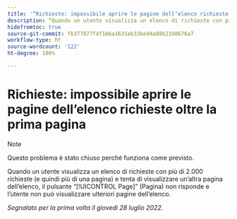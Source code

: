 ```yaml
---
title: '“Richieste: impossibile aprire le pagine dell’elenco richieste oltre la prima pagina”'
description: “Quando un utente visualizza un elenco di richieste con più di 2.000 richieste (e quindi più di una pagina) e tenta di visualizzare un’altra pagina dell’elenco, il pulsante [!UICONTROL Page X] (Pagina X) non risponde e l’utente non può visualizzare ulteriori pagine dell’elenco.”
hidefromtoc: true
source-git-commit: fb377977f4f166a1631eb33be94a88b23d8676a7
workflow-type: ht
source-wordcount: '122'
ht-degree: 100%

---
```



# Richieste: impossibile aprire le pagine dell’elenco richieste oltre la prima pagina

>[!NOTE]
>
> Questo problema è stato chiuso perché funziona come previsto.

Quando un utente visualizza un elenco di richieste con più di 2.000 richieste (e quindi più di una pagina) e tenta di visualizzare un’altra pagina dell’elenco, il pulsante “[!UICONTROL Page]” (Pagina) non risponde e l’utente non può visualizzare ulteriori pagine dell’elenco.

_Segnalato per la prima volta il giovedì 28 luglio 2022._

